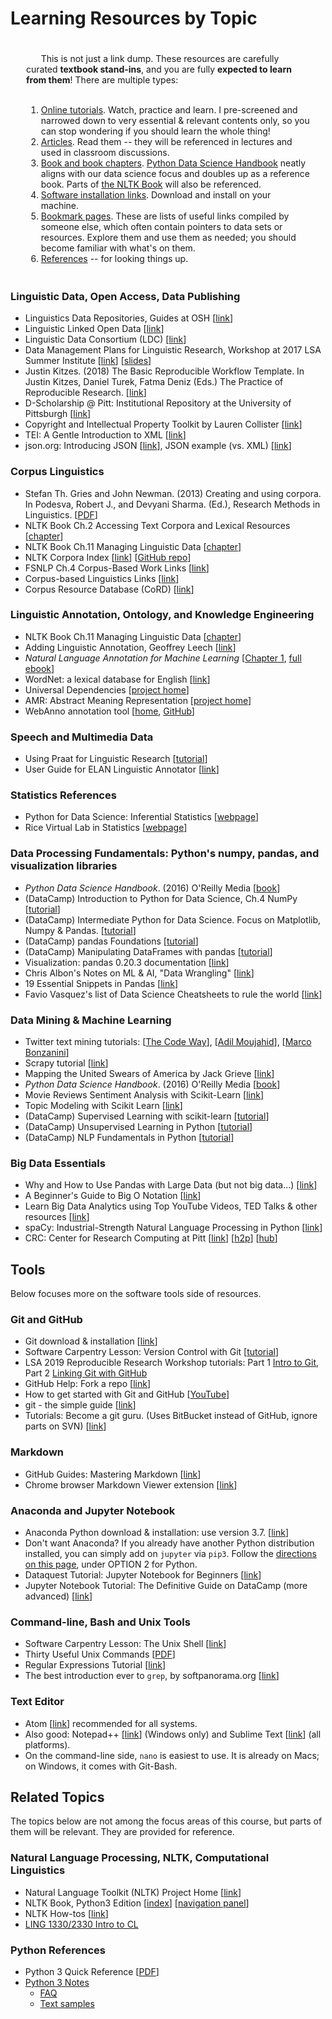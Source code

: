 # Learning Resources by Topic


<div class="warning"  style="text-align: left; padding:20px 25px 5px 25px">
&nbsp;&nbsp;&nbsp;&nbsp;&nbsp; This is not just a link dump. These resources are carefully curated <strong>textbook stand-ins</strong>, and you are fully <strong>expected to learn from them</strong>! There are multiple types: <br /><br />
<ol>
<li> <u>Online tutorials</u>. Watch, practice and learn. I pre-screened and narrowed down to very essential & relevant contents only, so you can stop wondering if you should learn the whole thing!</li>
<li> <u>Articles</u>. Read them -- they will be referenced in lectures and used in classroom discussions.</li>
<li> <u>Book and book chapters</u>. <a href="https://jakevdp.github.io/PythonDataScienceHandbook/index.html">Python Data Science Handbook</a> neatly aligns with our data science focus and doubles up as a reference book. Parts of <a href="http://www.nltk.org/book/">the NLTK Book</a> will also be referenced.</li>
<li> <u>Software installation links</u>. Download and install on your machine.</li>
<li> <u>Bookmark pages</u>. These are lists of useful links compiled by someone else, which often contain pointers to data sets or resources. Explore them and use them as needed; you should become familiar with what's on them.</li>
<li> <u>References</u> -- for looking things up.</li>
</ol>
</div>

<a name="linguistic_data"/></a>
### Linguistic Data, Open Access, Data Publishing

- Linguistics Data Repositories, Guides at OSH [[link](https://libguides.library.ohio.edu/ling/datarepositories)]
- Linguistic Linked Open Data [[link](http://linguistic-lod.org/)]
- Linguistic Data Consortium (LDC) [[link](https://www.ldc.upenn.edu/)]
- Data Management Plans for Linguistic Research, Workshop at 2017 LSA Summer Institute [[link](http://lsa2017.uky.edu/data-management-plans-linguistic-research)] [[slides](https://docs.google.com/presentation/d/111Q_6ICfp5KXsxPvVgF-UZnPq1mddCw9L6N5msYpolI/embed?hl=en&size=s&slide=id.p)]
- Justin Kitzes. (2018) The Basic Reproducible Workflow Template. In Justin Kitzes, Daniel Turek, Fatma Deniz (Eds.) The Practice of Reproducible Research. [[link](https://www.practicereproducibleresearch.org/core-chapters/3-basic.html)]
- D-Scholarship @ Pitt: Institutional Repository at the University of Pittsburgh [[link](https://d-scholarship.pitt.edu/)]
- Copyright and Intellectual Property Toolkit by Lauren Collister [[link](https://pitt.libguides.com/copyright)]
- TEI: A Gentle Introduction to XML [[link](https://www.tei-c.org/release/doc/tei-p5-doc/en/html/SG.html)]
- json.org: Introducing JSON [[link](https://www.json.org/)], JSON example (vs. XML) [[link](https://json.org/example.html)]

<a name="corpus"/></a>
### Corpus Linguistics

- Stefan Th. Gries and John Newman. (2013) Creating and using corpora. In Podesva, Robert J., and Devyani Sharma. (Ed.), Research Methods in Linguistics. [[PDF](http://www.linguistics.ucsb.edu/faculty/stgries/research/2013_STG-JN_CreatingUsingCorpora_ResMethLing.pdf)]
- NLTK Book Ch.2 Accessing Text Corpora and Lexical Resources [[chapter](https://www.nltk.org/book/ch02.html)]
- NLTK Book Ch.11 Managing Linguistic Data [[chapter](https://www.nltk.org/book/ch11.html)]
- NLTK Corpora Index [[link](https://www.nltk.org/nltk_data/)] [[GitHub repo](https://github.com/nltk/nltk_data)]
- FSNLP Ch.4 Corpus-Based Work Links [[link](https://nlp.stanford.edu/fsnlp/corpwork/)]
- Corpus-based Linguistics Links [[link](http://martinweisser.org/corpora_site/CBLLinks.html)]
- Corpus Resource Database (CoRD) [[link](http://www.helsinki.fi/varieng/CoRD/corpora/index.html)]


<a name="annotation"/></a>
### Linguistic Annotation, Ontology, and Knowledge Engineering

- NLTK Book Ch.11 Managing Linguistic Data [[chapter](http://www.nltk.org/book/ch11.html)]
- Adding Linguistic Annotation, Geoffrey Leech [[link](https://ota.ox.ac.uk/documents/creating/dlc/chapter2.htm)]
- _Natural Language Annotation for Machine Learning_ [[Chapter 1](https://www.oreilly.com/library/view/natural-language-annotation/9781449332693/ch01.html), [full ebook](https://proquest-safaribooksonline-com.pitt.idm.oclc.org/9781449332693)]
- WordNet: a lexical database for English [[link](https://wordnet.princeton.edu/)]
- Universal Dependencies [[project home](https://universaldependencies.org/)]
- AMR: Abstract Meaning Representation [[project home](https://amr.isi.edu/index.html)]
- WebAnno annotation tool [[home](https://webanno.github.io/webanno/), [GitHub](https://github.com/webanno/webanno)]


<a name="speech"/></a>
### Speech and Multimedia Data

- Using Praat for Linguistic Research  [[tutorial](http://wstyler.ucsd.edu/praat//)]
- User Guide for ELAN Linguistic Annotator [[link](https://www.mpi.nl/corpus/html/elan_ug/index.html)]

<a name="statistics"/></a>
### Statistics References

- Python for Data Science: Inferential Statistics [[webpage](https://pythonfordatascience.org/inferential-statistics)]
- Rice Virtual Lab in Statistics [[webpage](http://onlinestatbook.com/rvls/)]


<a name="data_processing"/></a>
### Data Processing Fundamentals: Python's numpy, pandas, and visualization libraries

- _Python Data Science Handbook_. (2016) O'Reilly Media [[book](https://jakevdp.github.io/PythonDataScienceHandbook/index.html)]
- (DataCamp) Introduction to Python for Data Science, Ch.4 NumPy [[tutorial](https://campus.datacamp.com/courses/intro-to-python-for-data-science/chapter-4-numpy?ex=1)]
- (DataCamp) Intermediate Python for Data Science. Focus on Matplotlib, Numpy &amp; Pandas. [[tutorial](https://www.datacamp.com/courses/intermediate-python-for-data-science)]
- (DataCamp) pandas Foundations [[tutorial](https://www.datacamp.com/courses/pandas-foundations)]
- (DataCamp) Manipulating DataFrames with pandas [[tutorial](https://www.datacamp.com/courses/manipulating-dataframes-with-pandas)]
- Visualization: pandas 0.20.3 documentation [[link](https://pandas.pydata.org/pandas-docs/stable/visualization.html)]
- Chris Albon's Notes on ML &amp; AI, "Data Wrangling" [[link](https://chrisalbon.com/)]
- 19 Essential Snippets in Pandas [[link](https://jeffdelaney.me/blog/useful-snippets-in-pandas/)]
- Favio Vasquez's list of Data Science Cheatsheets to rule the world [[link](https://github.com/FavioVazquez/ds-cheatsheets)]




<a name="mining"/></a>
### Data Mining & Machine Learning

- Twitter text mining tutorials: [[The Code Way](http://blog.impiyush.com/2015/03/data-analysis-using-twitter-api-and.html)], [[Adil Moujahid](http://adilmoujahid.com/posts/2014/07/twitter-analytics/)], [[Marco Bonzanini](https://marcobonzanini.com/2015/03/02/mining-twitter-data-with-python-part-1/)]
- Scrapy tutorial [[link](https://doc.scrapy.org/en/latest/intro/tutorial.html)]
- Mapping the United Swears of America by Jack Grieve [[link](https://stronglang.wordpress.com/2015/07/28/mapping-the-united-swears-of-america/)]
- _Python Data Science Handbook_. (2016) O'Reilly Media [[book](https://jakevdp.github.io/PythonDataScienceHandbook/index.html)]
- Movie Reviews Sentiment Analysis with Scikit-Learn [[link](http://www.pitt.edu/~naraehan/presentation/Movie%20Reviews%20sentiment%20analysis%20with%20Scikit-Learn.html)]
- Topic Modeling with Scikit Learn [[link](https://medium.com/@aneesha/topic-modeling-with-scikit-learn-e80d33668730)]
- (DataCamp) Supervised Learning with scikit-learn [[tutorial](https://www.datacamp.com/courses/supervised-learning-with-scikit-learn)]
- (DataCamp) Unsupervised Learning in Python [[tutorial](https://www.datacamp.com/courses/unsupervised-learning-in-python)]
- (DataCamp) NLP Fundamentals in Python [[tutorial](https://www.datacamp.com/courses/natural-language-processing-fundamentals-in-python)]



<a name="big_data"/></a>
### Big Data Essentials

- Why and How to Use Pandas with Large Data (but not big data...) [[link](https://towardsdatascience.com/why-and-how-to-use-pandas-with-large-data-9594dda2ea4c)]
- A Beginner's Guide to Big O Notation [[link](https://rob-bell.net/2009/06/a-beginners-guide-to-big-o-notation/)]
- Learn Big Data Analytics using Top YouTube Videos, TED Talks & other resources [[link](https://www.analyticsvidhya.com/blog/2015/07/big-data-analytics-youtube-ted-resources/)]
- spaCy: Industrial-Strength Natural Language Processing in Python [[link](https://spacy.io/)]
- CRC: Center for Research Computing at Pitt [[link](https://crc.pitt.edu/)] [[h2p](https://crc.pitt.edu/h2p)] [[hub](https://hub.crc.pitt.edu)]



## Tools
Below focuses more on the software tools side of resources.

<a name="git"/></a>
### Git and GitHub

- Git download &amp; installation [[link](https://git-scm.com/downloads)]
- Software Carpentry Lesson: Version Control with Git [[tutorial](http://swcarpentry.github.io/git-novice/)]
- LSA 2019 Reproducible Research Workshop tutorials: Part 1 [Intro to Git](https://github.com/mcdonn/LSA2019-Reproducible-Research/blob/master/intro_to_git.md), Part 2 [Linking Git with GitHub](https://github.com/mcdonn/LSA2019-Reproducible-Research/blob/master/linking_git_and_github.md)
- GitHub Help: Fork a repo [[link](https://help.github.com/articles/fork-a-repo/)]
- How to get started with Git and GitHub [[YouTube](https://www.youtube.com/watch?v=rWhnsx4PDQU)]
- git - the simple guide [[link](http://rogerdudler.github.io/git-guide/)]
- Tutorials: Become a git guru. (Uses BitBucket instead of GitHub, ignore parts on SVN) [[link](https://www.atlassian.com/git/tutorials)]

<a name="markdown"/></a>
### Markdown

- GitHub Guides: Mastering Markdown [[link](https://guides.github.com/features/mastering-markdown/)]
- Chrome browser Markdown Viewer extension [[link](https://chrome.google.com/webstore/detail/markdown-viewer/ckkdlimhmcjmikdlpkmbgfkaikojcbjk?hl=en)]


<a name="jupyter"/></a>
### Anaconda and Jupyter Notebook

- Anaconda Python download &amp; installation: use version 3.7. [[link](https://www.anaconda.com/download/)]
- Don't want Anaconda? If you already have another Python distribution installed, you can simply add on `jupyter` via `pip3`. Follow the [directions on this page](https://github.com/mcdonn/LSA2019-Reproducible-Research/blob/master/installation.md), under OPTION 2 for Python.
- Dataquest Tutorial: Jupyter Notebook for Beginners [[link](https://www.dataquest.io/blog/jupyter-notebook-tutorial/)]
- Jupyter Notebook Tutorial: The Definitive Guide on DataCamp (more advanced) [[link](https://www.datacamp.com/community/tutorials/tutorial-jupyter-notebook)]

<a name="bash"/></a>
### Command-line, Bash and Unix Tools

- Software Carpentry Lesson: The Unix Shell [[link](http://swcarpentry.github.io/shell-novice/)]
- Thirty Useful Unix Commands [[PDF](http://www.maths.manchester.ac.uk/~pjohnson/resources/unixShort/examples-commands.pdf)]
- Regular Expressions Tutorial [[link](https://www.regular-expressions.info/tutorial.html)]
- The best introduction ever to `grep`, by softpanorama.org [[link](http://www.softpanorama.org/Tools/grep.shtml#Introduction)]

<a name="editor"/></a>
### Text Editor

- Atom [[link](https://atom.io/)] recommended for all systems.
- Also good: Notepad++ [[link](https://notepad-plus-plus.org/)] (Windows only) and Sublime Text [[link](https://www.sublimetext.com/)] (all platforms).
- On the command-line side, `nano` is easiest to use. It is already on Macs; on Windows, it comes with Git-Bash.



## Related Topics

The topics below are not among the focus areas of this course, but parts of them will be relevant. They are provided for reference.

<a name="nlp"/></a>
### Natural Language Processing, NLTK, Computational Linguistics

- Natural Language Toolkit (NLTK) Project Home [[link](http://www.nltk.org/)]
- NLTK Book, Python3 Edition [[index](http://www.nltk.org/book/)] [[navigation panel](http://www.pitt.edu/~naraehan/ling1330/nltk_book.html)]
- NLTK How-tos [[link](http://www.nltk.org/howto/)]
- [LING 1330/2330 Intro to CL](http://www.pitt.edu/~naraehan/ling1330/)

<a name="python"/></a>
### Python References

- Python 3 Quick Reference [[PDF](https://perso.limsi.fr/pointal/_media/python:cours:mementopython3-v1.0.5a-english.pdf)]
- [Python 3 Notes](http://www.pitt.edu/~naraehan/python3/)
   - [FAQ](http://www.pitt.edu/~naraehan/python3/faq.html)
   - [Text samples](http://www.pitt.edu/~naraehan/python3/text-samples.txt)
